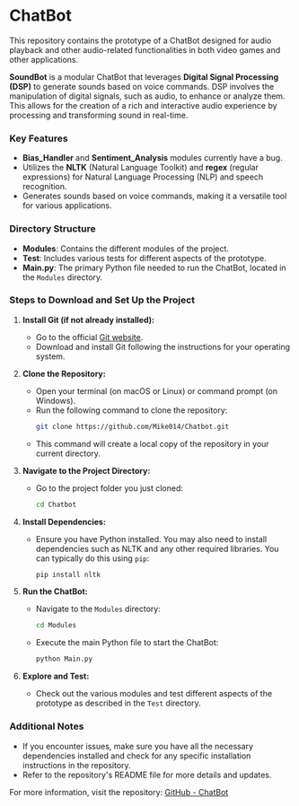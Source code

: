 # ChatBot

This repository contains the prototype of a ChatBot designed for audio playback and other audio-related functionalities in both video games and other applications.

**SoundBot** is a modular ChatBot that leverages **Digital Signal Processing (DSP)** to generate sounds based on voice commands. DSP involves the manipulation of digital signals, such as audio, to enhance or analyze them. This allows for the creation of a rich and interactive audio experience by processing and transforming sound in real-time.

### Key Features

- **Bias_Handler** and **Sentiment_Analysis** modules currently have a bug.
- Utilizes the **NLTK** (Natural Language Toolkit) and **regex** (regular expressions) for Natural Language Processing (NLP) and speech recognition.
- Generates sounds based on voice commands, making it a versatile tool for various applications.

### Directory Structure

- **Modules**: Contains the different modules of the project.
- **Test**: Includes various tests for different aspects of the prototype.
- **Main.py**: The primary Python file needed to run the ChatBot, located in the `Modules` directory.

### Steps to Download and Set Up the Project

1. **Install Git (if not already installed):**
   - Go to the official [Git website](https://git-scm.com/).
   - Download and install Git following the instructions for your operating system.

2. **Clone the Repository:**
   - Open your terminal (on macOS or Linux) or command prompt (on Windows).
   - Run the following command to clone the repository:
     ```bash
     git clone https://github.com/Mike014/Chatbot.git
     ```
   - This command will create a local copy of the repository in your current directory.

3. **Navigate to the Project Directory:**
   - Go to the project folder you just cloned:
     ```bash
     cd Chatbot
     ```

4. **Install Dependencies:**
   - Ensure you have Python installed. You may also need to install dependencies such as NLTK and any other required libraries. You can typically do this using `pip`:
     ```bash
     pip install nltk
     ```

5. **Run the ChatBot:**
   - Navigate to the `Modules` directory:
     ```bash
     cd Modules
     ```
   - Execute the main Python file to start the ChatBot:
     ```bash
     python Main.py
     ```

6. **Explore and Test:**
   - Check out the various modules and test different aspects of the prototype as described in the `Test` directory.

### Additional Notes

- If you encounter issues, make sure you have all the necessary dependencies installed and check for any specific installation instructions in the repository.
- Refer to the repository's README file for more details and updates.

For more information, visit the repository: [GitHub - ChatBot](https://github.com/Mike014/Chatbot.git)
